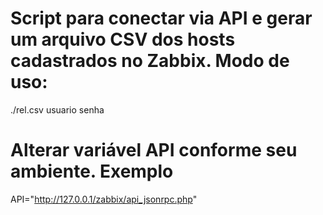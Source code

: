 # Script para conectar via API e gerar um arquivo CSV dos hosts cadastrados no Zabbix. Modo de uso:
./rel.csv usuario senha

# Alterar variável API conforme seu ambiente. Exemplo
API="http://127.0.0.1/zabbix/api_jsonrpc.php"
